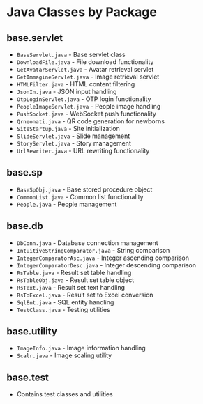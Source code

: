 # Java Classes by Package

## base.servlet
- `BaseServlet.java` - Base servlet class
- `DownloadFile.java` - File download functionality
- `GetAvatarServlet.java` - Avatar retrieval servlet
- `GetImmagineServlet.java` - Image retrieval servlet
- `HTMLFilter.java` - HTML content filtering
- `JsonIn.java` - JSON input handling
- `OtpLoginServlet.java` - OTP login functionality
- `PeopleImageServlet.java` - People image handling
- `PushSocket.java` - WebSocket push functionality
- `Qrneonati.java` - QR code generation for newborns
- `SiteStartup.java` - Site initialization
- `SlideServlet.java` - Slide management
- `StoryServlet.java` - Story management
- `UrlRewriter.java` - URL rewriting functionality

## base.sp
- `BaseSpObj.java` - Base stored procedure object
- `CommonList.java` - Common list functionality
- `People.java` - People management

## base.db
- `DbConn.java` - Database connection management
- `IntuitiveStringComparator.java` - String comparison
- `IntegerComparatorAsc.java` - Integer ascending comparison
- `IntegerComparatorDesc.java` - Integer descending comparison
- `RsTable.java` - Result set table handling
- `RsTableObj.java` - Result set table object
- `RsText.java` - Result set text handling
- `RsToExcel.java` - Result set to Excel conversion
- `SqlEnt.java` - SQL entity handling
- `TestClass.java` - Testing utilities

## base.utility
- `ImageInfo.java` - Image information handling
- `Scalr.java` - Image scaling utility

## base.test
- Contains test classes and utilities 